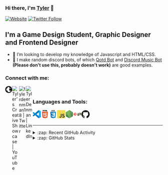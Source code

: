 ### Hi there, I'm [Tyler][website] 👋 

[![Website](https://img.shields.io/website?label=TylerDev.me&style=for-the-badge&url=https%3A%2F%2Ftylerdev.me)](https://tylerdev.me)
[![Twitter Follow](https://img.shields.io/twitter/follow/tylerguy123?color=1DA1F2&logo=twitter&style=for-the-badge)](https://twitter.com/intent/follow?original_referer=https%3A%2F%2Fgithub.com%2Ftylerguy&screen_name=tylerguy123)

## I'm a Game Design Student, Graphic Designer and Frontend Designer

- 👯 I’m looking to develop my knowledge of Javascript and HTML/CSS.
- 🤖 I make random discord bots, of which [Qotd Bot](https://github.com/tylerguy/qotd-bot) and [Discord Music Bot](https://github.com/TylerDev-me/Discord-Music-Bot) **(Please don't use this, probably doesn't work)** are good examples.

### Connect with me:

[<img align="left" alt="TylerDev.me" width="22px" src="https://raw.githubusercontent.com/iconic/open-iconic/master/svg/globe.svg" />][website]
[<img align="left" alt="Tyler's Creative Showcase | YouTube" width="22px" src="https://cdn.jsdelivr.net/npm/simple-icons@v3/icons/youtube.svg" />][youtube]
[<img align="left" alt="tylerdenman18 | Twitter" width="22px" src="https://cdn.jsdelivr.net/npm/simple-icons@v3/icons/twitter.svg" />][twitter]
[<img align="left" alt="Tyler Denman | LinkedIn" width="22px" src="https://cdn.jsdelivr.net/npm/simple-icons@v3/icons/linkedin.svg" />][linkedin]

<br />

### Languages and Tools:

<img align="left" alt="Visual Studio Code" width="26px" src="https://raw.githubusercontent.com/github/explore/80688e429a7d4ef2fca1e82350fe8e3517d3494d/topics/visual-studio-code/visual-studio-code.png" />
<img align="left" alt="HTML5" width="26px" src="https://raw.githubusercontent.com/github/explore/80688e429a7d4ef2fca1e82350fe8e3517d3494d/topics/html/html.png" />
<img align="left" alt="CSS3" width="26px" src="https://raw.githubusercontent.com/github/explore/80688e429a7d4ef2fca1e82350fe8e3517d3494d/topics/css/css.png" />
<img align="left" alt="JavaScript" width="26px" src="https://raw.githubusercontent.com/github/explore/80688e429a7d4ef2fca1e82350fe8e3517d3494d/topics/javascript/javascript.png" />
<img align="left" alt="Node.js" width="26px" src="https://raw.githubusercontent.com/github/explore/80688e429a7d4ef2fca1e82350fe8e3517d3494d/topics/nodejs/nodejs.png" />
<img align="left" alt="Git" width="26px" src="https://raw.githubusercontent.com/github/explore/80688e429a7d4ef2fca1e82350fe8e3517d3494d/topics/git/git.png" />
<img align="left" alt="GitHub" width="26px" src="https://raw.githubusercontent.com/github/explore/78df643247d429f6cc873026c0622819ad797942/topics/github/github.png" />

<br />
<br />

---

<details>
  <summary>:zap: Recent GitHub Activity</summary>
  
<!--START_SECTION:activity-->
1. 💪 Opened PR [#483](https://github.com/Thunderblossom-Game-Studio/ProjectB/pull/483) in [Thunderblossom-Game-Studio/ProjectB](https://github.com/Thunderblossom-Game-Studio/ProjectB)
2. 🎉 Merged PR [#480](https://github.com/Thunderblossom-Game-Studio/ProjectB/pull/480) in [Thunderblossom-Game-Studio/ProjectB](https://github.com/Thunderblossom-Game-Studio/ProjectB)
3. 💪 Opened PR [#480](https://github.com/Thunderblossom-Game-Studio/ProjectB/pull/480) in [Thunderblossom-Game-Studio/ProjectB](https://github.com/Thunderblossom-Game-Studio/ProjectB)
4. 💪 Opened PR [#454](https://github.com/Thunderblossom-Game-Studio/ProjectB/pull/454) in [Thunderblossom-Game-Studio/ProjectB](https://github.com/Thunderblossom-Game-Studio/ProjectB)
5. 💪 Opened PR [#427](https://github.com/Thunderblossom-Game-Studio/ProjectB/pull/427) in [Thunderblossom-Game-Studio/ProjectB](https://github.com/Thunderblossom-Game-Studio/ProjectB)
<!--END_SECTION:activity-->

</details>

<details>
  <summary>:zap: GitHub Stats</summary>

  [![Anurag's GitHub stats](https://github-readme-stats.vercel.app/api?username=tylerguy&show_icons=true&theme=radical)](https://github.com/anuraghazra/github-readme-stats)
  
</details>

[website]: https://tylerdev.me
[twitter]: https://twitter.com/tylerdenman17
[youtube]: https://www.youtube.com/channel/UCa-jxtlaLU6Jb21kDy2nhxw
[linkedin]: https://linkedin.com/in/tyler-denman-23b412198/
